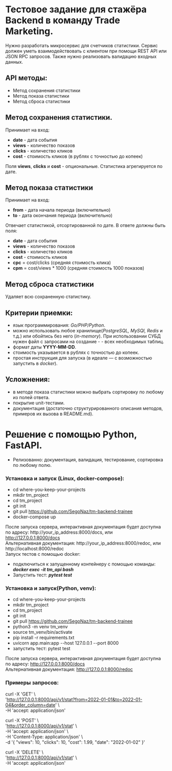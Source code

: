 # Тестовое задание для стажёра Backend в команду Trade Marketing.

Нужно разработать микросервис для счетчиков статистики. Сервис должен уметь взаимодействовать с клиентом при помощи REST API или JSON RPC запросов. Также нужно реализовать валидацию входных данных.

## API методы:
- Метод сохранения статистики
- Метод показа статистики
- Метод сброса статистики

## Метод сохранения статистики.
Принимает на вход: 
- **date** - дата события
- **views** - количество показов
- **clicks** - количество кликов
- **cost** - стоимость кликов (в рублях с точностью до копеек)

Поля **views**, **clicks** и **cost** - опциональные.
Статистика агрегируется по дате.

## Метод показа статистики
Принимает на вход:
- **from** - дата начала периода (включительно)
- **to** - дата окончания периода (включительно)

Отвечает статистикой, отсортированной по дате. В ответе должны быть поля:
- **date** - дата события
- **views** - количество показов
- **clicks** - количество кликов
- **cost** - стоимость кликов
- **cpc** = cost/clicks (средняя стоимость клика)
- **cpm** = cost/views * 1000 (средняя стоимость 1000 показов)
 
## Метод сброса статистики
Удаляет всю сохраненную статистику. 
 
## Критерии приемки:
- язык программирования: *Go/PHP/Python*.
- можно использовать любое хранилище(*PostgreSQL, MySQl, Redis* и т.д.) или обойтись без него (*in-memory*). При использовании СУБД нужен файл с запросами на создание - - всех необходимых таблиц.
- формат даты **YYYY-MM-DD**.
- стоимость указывается в рублях с точностью до копеек.
- простая инструкция для запуска (в идеале — с возможностью запустить в *docker*).

## Усложнения:
- в методе показа статистики можно выбрать сортировку по любому из полей ответа.
- покрытие unit-тестами.
- документация (достаточно структурированного описания методов, примеров их вызова в README.md).

# Решение с помощью Python, FastAPI.
- Релизованно: документация, валидация, тестирование, сортировка по любому полю.
### Установка и запуск (**Linux, docker-compose**):
- cd where-you-keep-your-projects
- mkdir tm_project
- cd tm_project
- git init
- git pull https://github.com/SegoNaz/tm-backend-trainee
- docker-compose up

После запуска сервера, интерактивная документация будет доступна по адресу: http://your_ip_address:8000/docs, или http://127.0.0.1:8000/docs  
Альтернативная документация: http://your_ip_address:8000/redoc, или http://localhost:8000/redoc  
Запуск тестов с помощью docker:
- подключиться к запущенному контейнеру с помощью команды:
***docker exec -it tm_api bash***
- Запустить тест: ***pytest test***     

### Установка и запуск(**Python, venv**):

- cd where-you-keep-your-projects
- mkdir tm_project
- cd tm_project
- git init
- git pull https://github.com/SegoNaz/tm-backend-trainee
- python3 -m venv tm_venv
- source tm_venv/bin/activate
- pip install -r requirements.txt
- uvicorn app.main:app --host 127.0.0.1 --port 8000
- запустить тест: pytest test

После запуска сервера, интерактивная документация будет доступна по адресу: http://127.0.0.1:8000/docs  
Альтернативная документация: http://127.0.0.1:8000/redoc

### Примеры запросов:
curl -X 'GET' \\  
  'http://127.0.0.1:8000/api/v1/stat?from=2022-01-01&to=2022-01-04&order_column=date' \\  
  -H 'accept: application/json'
  
  
 curl -X 'POST' \\  
  'http://127.0.0.1:8000/api/v1/stat' \\  
  -H 'accept: application/json' \\  
  -H 'Content-Type: application/json' \\  
  -d '{
  "views": 10,
  "clicks": 10,
  "cost": 1.99,
  "date": "2022-01-02"
}'
  
curl -X 'DELETE' \\  
  'http://127.0.0.1:8000/api/v1/stat' \\  
  -H 'accept: application/json'





 



